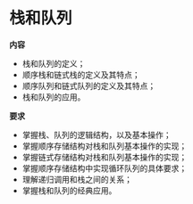 # 栈和队列
**内容**
- 栈和队列的定义；
- 顺序栈和链式栈的定义及其特点；
- 顺序队列和链式队列的定义及其特点；
- 栈和队列的应用。

**要求**
- 掌握栈、队列的逻辑结构，以及基本操作；
- 掌握顺序存储结构对栈和队列基本操作的实现；
- 掌握链式存储结构对栈和队列基本操作的实现；
- 掌握顺序存储结构中实现循环队列的具体要求；
- 理解递归调用和栈之间的关系；
- 掌握栈和队列的经典应用。
